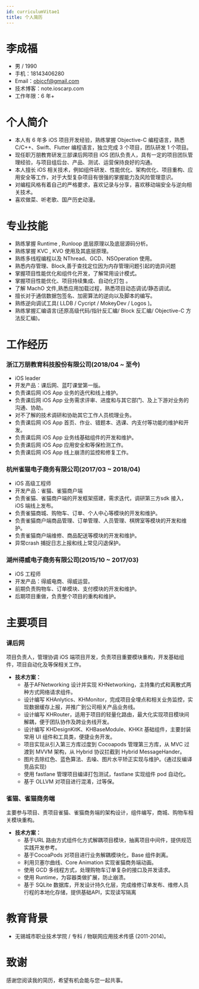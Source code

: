 ```yaml
---
id: curriculumVitae1
title: 个人简历
---
```


# 李成福

- 男 / 1990
- 手机：18143406280
- Email：objccf@gmail.com
- 技术博客：note.ioscarp.com
- 工作年限：6 年+

# 个人简介

-  本人有 6 年多 iOS 项目开发经验，熟练掌握 Objective-C 编程语言，熟悉 C/C++、Swift、Flutter 编程语言，独立完成 3 个项目，团队研发 1 个项目。
- 现任职万朋教育研发三部课后网项目 iOS 团队负责人，具有一定的项目团队管理经验，与项目组后台、产品、测试、运营保持良好的沟通。
- 本人擅长 iOS 相关技术，例如组件研发、性能优化、架构优化、项目重构、应用安全等工作，对于⼤型复杂项⽬有很强的掌握能⼒及⻛险管理意识。
- 对编程风格有着自己的严格要求，喜欢记录与分享，喜欢移动端安全与逆向相关技术。
- 喜欢做菜、听老歌、国产历史动漫。

# 专业技能

- 熟练掌握 Runtime , Runloop 底层原理以及底层源码分析。
- 熟练掌握 KVC , KVO 使⽤及其底层原理。
- 熟练多线程编程以及 NThread、GCD、NSOperation 使⽤。
- 熟悉内存管理、Block,善于查找定位因为内存管理问题引起的诡异问题
- 掌握项⽬性能优化和组件化开发，了解常用设计模式。
- 掌握项目性能优化、项⽬持续集成、⾃动化打包 。
- 了解 MachO ⽂件,熟悉应⽤加载过程，熟悉项⽬动态调试/静态调试。
- 擅长对于通信数据包签名、加密算法的逆向以及脚本的编写。
- 熟练逆向调试⼯具( LLDB / Cycript / MokeyDev / Logos )。 
- 熟练掌握汇编语⾔(还原⾼级代码/指针反汇编/ Block 反汇编/ Objective-C ⽅法反汇编)。

# 工作经历

### 浙江万朋教育科技股份有限公司(2018/04 ~ 至今)

- iOS leader
- 开发产品：课后网、蓝叮课堂第一版。
- 负责课后网 iOS App 业务的迭代和线上维护。
- 负责课后网 iOS App 业务需求评审、进度和与其它部门、及上下游对业务的沟通、协助。
- 对不了解的技术调研和协助其它工作人员梳理业务。
- 负责课后网 iOS App 首页、作业、错题本、选课、内支付等功能的维护和开发。
- 负责课后网  iOS App 业务线基础组件的开发和维护。
- 负责课后网  iOS App 应用安全和等保检测工作。
- 负责课后网 iOS App 线上崩溃的监控和修复工作。

### 杭州雀猫电子商务有限公司(2017/03 ~ 2018/04)

- iOS 高级工程师
- 开发产品：雀猫、雀猫商户端
- 负责雀猫、雀猫商户端的开发框架搭建，需求迭代，调研第三方sdk 接入，iOS 端线上发布。
- 负责雀猫商城、购物车、订单、个人中心等模块的开发和维护。
- 负责雀猫商户端商品管理、订单管理、人员管理、棋牌室等模块的开发和维护。
- 负责雀猫商户端维修、商品配送等模块的开发和维护。
- 异常crash 捕捉日志上报和线上常见闪退保护。

### 湖州得威电子商务有限公司(2015/10 ~ 2017/03)

- iOS 工程师
- 开发产品：得威电商、得威运营。
- 前期负责购物车、订单模块、支付模块的开发和维护。
- 后期项目重做，负责整个项目的重构和维护。

# 主要项目

### 课后网

项目负责人，管理协调 iOS 端项目开发，负责项目重要模块重构，开发基础组件，项目自动化及等保相关工作。

- **技术方案：**
  - 基于AFNetworking 设计并实现 KHNetworking，主持集约式和离散式两种方式网络请求组件。
  - 设计编写 KHAnlytics、KHMonitor，完成项目全埋点和相关业务监控，实现数据缓存上报，并推广到公司相关产品业务线。
  - 设计编写 KHRouter，适用于项目的轻量化路由，最大化实现项目模块间解耦，便于团队协作及跨业务线开发。
  - 设计编写 KHDesignKitK、KHBaseModule、KHKit 基础组件，主要封装常用 UI 组件和工具类，便捷业务开发。
  - 项目实现从引入第三方库过度到 Cocoapods 管理第三方库，从 MVC 过渡到 MVVM 架构，从 Hybrid 协议拦截到 Hybrid MessageHander。
  - 图片去除红色、蓝色算法、去噪、图片水平矫正实现与维护。(通过反编译竞品实现)
  - 使用 fastlane 管理项目编译打包测试，fastlane 实现组件 pod 自动化。
  - 基于 OLLVM 对项目进行混淆，过等保。

### 雀猫、雀猫商务端

主要参与项⽬、责项⽬雀猫、雀猫商务端的架构设计，组件编写，商城、购物车相关模块重构。

- **技术方案：**
  - 基于URL 路由⽅式组件化⽅式解耦项⽬模块，抽离项⽬中间件，提供规范实践开发参考。
  - 基于CocoaPods 对项⽬进⾏业务解耦模块化，Base 组件剥离。
  - 利用贝塞尔曲线、Core Animation 实现雀猫商务端动画。
  - 使用 GCD 多线程方式，处理购物车订单复杂的接口及并发请求。
  - 使用 Runtime，为容器类做扩展，防止崩溃。
  - 基于 SQLite 数据库，开发设计持久化层，完成维修订单发布、维修人员行程的本地化存储，提供基础API，实现读写隔离

# 教育背景

- 无锡城市职业技术学院 / 专科 / 物联网应用技术传感 (2011-2014)。

# 致谢

感谢您阅读我的简历，希望有机会能与您⼀起共事。





 







